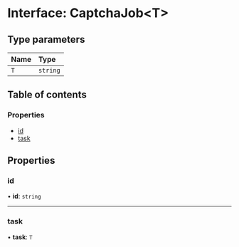 # Interface: CaptchaJob\<T\>

## Type parameters

| Name | Type |
| :------ | :------ |
| `T` | `string` |

## Table of contents

### Properties

- [id](CaptchaJob.md#id)
- [task](CaptchaJob.md#task)

## Properties

### id

• **id**: `string`

___

### task

• **task**: `T`
